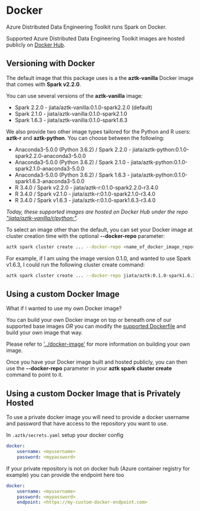 # Docker
Azure Distributed Data Engineering Toolkit runs Spark on Docker.

Supported Azure Distributed Data Engineering Toolkit images are hosted publicly on [Docker Hub](https://hub.docker.com/r/jiata/aztk/tags).

## Versioning with Docker
The default image that this package uses is a the __aztk-vanilla__ Docker image that comes with **Spark v2.2.0**.

You can use several versions of the __aztk-vanilla__ image:
- Spark 2.2.0 - jiata/aztk-vanilla:0.1.0-spark2.2.0 (default)
- Spark 2.1.0 - jiata/aztk-vanilla:0.1.0-spark2.1.0
- Spark 1.6.3 - jiata/aztk-vanilla:0.1.0-spark1.6.3

We also provide two other image types tailored for the Python and R users: __aztk-r__ and __aztk-python__. You can choose between the following:
- Anaconda3-5.0.0 (Python 3.6.2) / Spark 2.2.0 - jiata/aztk-python:0.1.0-spark2.2.0-anaconda3-5.0.0
- Anaconda3-5.0.0 (Python 3.6.2) / Spark 2.1.0 - jiata/aztk-python:0.1.0-spark2.1.0-anaconda3-5.0.0
- Anaconda3-5.0.0 (Python 3.6.2) / Spark 1.6.3 - jiata/aztk-python:0.1.0-spark1.6.3-anaconda3-5.0.0
- R 3.4.0 / Spark v2.2.0 - jiata/aztk-r:0.1.0-spark2.2.0-r3.4.0
- R 3.4.0 / Spark v2.1.0 - jiata/aztk-r:0.1.0-spark2.1.0-r3.4.0
- R 3.4.0 / Spark v1.6.3 - jiata/aztk-r:0.1.0-spark1.6.3-r3.4.0

*Today, these supported images are hosted on Docker Hub under the repo ["jiata/aztk-vanilla/r/python:<tag>"](https://hub.docker.com/r/jiata).*

To select an image other than the default, you can set your Docker image at cluster creation time with the optional **--docker-repo** parameter:

```sh
aztk spark cluster create ... --docker-repo <name_of_docker_image_repo>
```

For example, if I am using the image version 0.1.0, and wanted to use Spark v1.6.3, I could run the following cluster create command:
```sh
aztk spark cluster create ... --docker-repo jiata/aztk:0.1.0-spark1.6.3
```

## Using a custom Docker Image
What if I wanted to use my own Docker image?

You can build your own Docker image on top or beneath one of our supported base images _OR_ you can modify the [supported Dockerfile](../docker-image) and build your own image that way.

Please refer to ['../docker-image'](../docker-image) for more information on building your own image.

Once you have your Docker image built and hosted publicly, you can then use the **--docker-repo** parameter in your **aztk spark cluster create** command to point to it.

## Using a custom Docker Image that is Privately Hosted

To use a private docker image you will need to provide a docker username and password that have access to the repository you want to use.

In `.aztk/secrets.yaml` setup your docker config
```yaml
docker:
    username: <myusername>
    password: <mypassword>
```

If your private repository is not on docker hub (Azure container registry for example) you can provide the endpoint here too
```yaml
docker:
    username: <myusername>
    password: <mypassword>
    endpoint: <https://my-custom-docker-endpoint.com>
```

